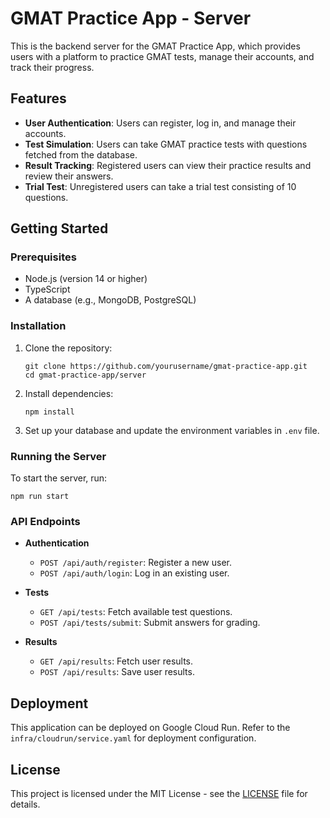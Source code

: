 # GMAT Practice App - Server

This is the backend server for the GMAT Practice App, which provides users with a platform to practice GMAT tests, manage their accounts, and track their progress.

## Features

- **User Authentication**: Users can register, log in, and manage their accounts.
- **Test Simulation**: Users can take GMAT practice tests with questions fetched from the database.
- **Result Tracking**: Registered users can view their practice results and review their answers.
- **Trial Test**: Unregistered users can take a trial test consisting of 10 questions.

## Getting Started

### Prerequisites

- Node.js (version 14 or higher)
- TypeScript
- A database (e.g., MongoDB, PostgreSQL)

### Installation

1. Clone the repository:
   ```
   git clone https://github.com/yourusername/gmat-practice-app.git
   cd gmat-practice-app/server
   ```

2. Install dependencies:
   ```
   npm install
   ```

3. Set up your database and update the environment variables in `.env` file.

### Running the Server

To start the server, run:
```
npm run start
```

### API Endpoints

- **Authentication**
  - `POST /api/auth/register`: Register a new user.
  - `POST /api/auth/login`: Log in an existing user.

- **Tests**
  - `GET /api/tests`: Fetch available test questions.
  - `POST /api/tests/submit`: Submit answers for grading.

- **Results**
  - `GET /api/results`: Fetch user results.
  - `POST /api/results`: Save user results.

## Deployment

This application can be deployed on Google Cloud Run. Refer to the `infra/cloudrun/service.yaml` for deployment configuration.

## License

This project is licensed under the MIT License - see the [LICENSE](LICENSE) file for details.